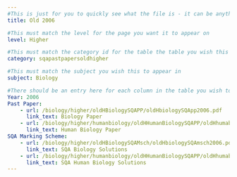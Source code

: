 ```yaml
---
#This is just for you to quickly see what the file is - it can be anything you want
title: Old 2006

#This must match the level for the page you want it to appear on
level: Higher

#This must match the category id for the table the table you wish this to appear in
category: sqapastpapersoldhigher

#This must match the subject you wish this to appear in
subject: Biology

#There should be an entry here for each column in the table you wish to populate:
Year: 2006
Past Paper:
    - url: /biology/higher/oldHBiologySQAPP/oldHbiologySQApp2006.pdf
      link_text: Biology Paper
    - url: /biology/higher/humanbiology/oldHHumanBiologySQAPP/oldHhumabioSQApp2006.pdf
      link_text: Human Biology Paper
SQA Marking Scheme:
    - url: /biology/higher/oldHBiologySQAMsch/oldHbiologySQAmsch2006.pdf
      link_text: SQA Biology Solutions
    - url: /biology/higher/humanbiology/oldHHumanBiologySQAPP/oldHhumabioSQApp2006.pdf
      link_text: SQA Human Biology Solutions
---
```


